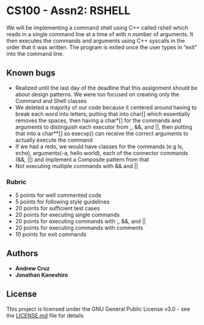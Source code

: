 # CS100 - Assn2: RSHELL

We will be implementing a command shell using C++ called rshell which reads in a
single command line at a time of with n number of arguments. It then executes the commands and arguments using C++ syscalls in the order that it was written. The program is exited once the user types in “exit” into the command line.

## Known bugs
* Realized until the last day of the deadline that this assignment should be about design patterns. We were too focused on creating only the Command and Shell classes
* We deleted a majority of our code because it centered around having to break each word into letters, putting that into char[] which essentially removes the spaces, then having a char*[] for the commands and arguments to distinguish each executor from ;, &&, and ||, then putting that into a char**[] so execvp() can receive the correct arguments to actually execute the command
* If we had a redo, we would have classes for the commands (e.g ls, echo), arguments(-a, hello world), each of the connector commands (&&, ||) and implement a Composite pattern from that
* Not executing multiple commands with && and ||

### Rubric
* 5 points for well commented code
* 5 points for following style guidelines
* 20 points for sufficient test cases
* 20 points for executing single commands
* 20 points for executing commands with ;, &&, and ||
* 20 points for executing commands with comments
* 10 points for exit commands


## Authors

* **Andrew Cruz**
* **Jonathan Kaneshiro**

## License

This project is licensed under the GNU General Public License v3.0 - see the [LICENSE.md](https://github.com/andrew-cruz/rshell/blob/exec/LICENSE) file for details
